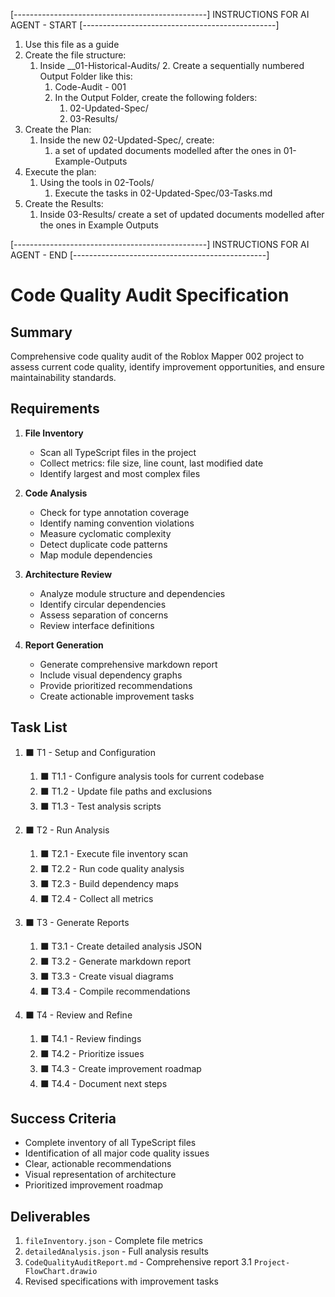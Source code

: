 
[------------------------------------------------]
INSTRUCTIONS FOR AI AGENT - START
[------------------------------------------------]
1. Use this file as a guide
2. Create the file structure:
   1. Inside __01-Historical-Audits/
      2. Create a sequentially numbered Output Folder like this:
         1. Code-Audit - 001
      3. In the Output Folder, create the following folders:
         1. 02-Updated-Spec/
         2. 03-Results/
4. Create the Plan:
   1. Inside the new 02-Updated-Spec/, create:
      1. a set of updated documents modelled after the ones in 01-Example-Outputs
5. Execute the plan:
   1. Using the tools in 02-Tools/
      1. Execute the tasks in 02-Updated-Spec/03-Tasks.md
6. Create the Results:
   1. Inside 03-Results/ create a set of updated documents modelled after the ones in Example Outputs


[------------------------------------------------]
INSTRUCTIONS FOR AI AGENT - END
[------------------------------------------------]

# Code Quality Audit Specification

## Summary

Comprehensive code quality audit of the Roblox Mapper 002 project to assess current code quality, identify improvement opportunities, and ensure maintainability standards.

## Requirements

1. **File Inventory**
   - Scan all TypeScript files in the project
   - Collect metrics: file size, line count, last modified date
   - Identify largest and most complex files

2. **Code Analysis**
   - Check for type annotation coverage
   - Identify naming convention violations
   - Measure cyclomatic complexity
   - Detect duplicate code patterns
   - Map module dependencies

3. **Architecture Review**
   - Analyze module structure and dependencies
   - Identify circular dependencies
   - Assess separation of concerns
   - Review interface definitions

4. **Report Generation**
   - Generate comprehensive markdown report
   - Include visual dependency graphs
   - Provide prioritized recommendations
   - Create actionable improvement tasks

## Task List

1. ⬛ T1 - Setup and Configuration
   1. ⬛ T1.1 - Configure analysis tools for current codebase
   2. ⬛ T1.2 - Update file paths and exclusions
   3. ⬛ T1.3 - Test analysis scripts

2. ⬛ T2 - Run Analysis
   1. ⬛ T2.1 - Execute file inventory scan
   2. ⬛ T2.2 - Run code quality analysis
   3. ⬛ T2.3 - Build dependency maps
   4. ⬛ T2.4 - Collect all metrics

3. ⬛ T3 - Generate Reports
   1. ⬛ T3.1 - Create detailed analysis JSON
   2. ⬛ T3.2 - Generate markdown report
   3. ⬛ T3.3 - Create visual diagrams
   4. ⬛ T3.4 - Compile recommendations

4. ⬛ T4 - Review and Refine
   1. ⬛ T4.1 - Review findings
   2. ⬛ T4.2 - Prioritize issues
   3. ⬛ T4.3 - Create improvement roadmap
   4. ⬛ T4.4 - Document next steps

## Success Criteria

- Complete inventory of all TypeScript files
- Identification of all major code quality issues
- Clear, actionable recommendations
- Visual representation of architecture
- Prioritized improvement roadmap

## Deliverables

1. `fileInventory.json` - Complete file metrics
2. `detailedAnalysis.json` - Full analysis results
3. `CodeQualityAuditReport.md` - Comprehensive report
3.1 `Project-FlowChart.drawio`
4. Revised specifications with improvement tasks